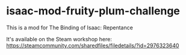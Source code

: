 # isaac-mod-fruity-plum-challenge

This is a mod for The Binding of Isaac: Repentance

It's available on the Steam workshop here: https://steamcommunity.com/sharedfiles/filedetails/?id=2976323640